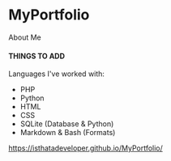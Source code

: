 # MyPortfolio
About Me

#### THINGS TO ADD

Languages I've worked with:
- PHP
- Python
- HTML
- CSS
- SQLite (Database & Python)
- Markdown & Bash (Formats)

https://isthatadeveloper.github.io/MyPortfolio/

